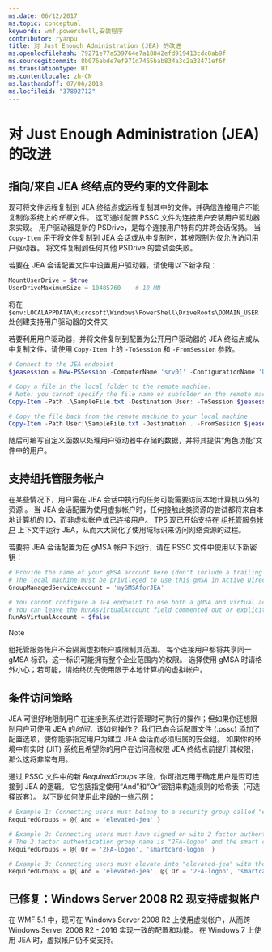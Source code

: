 ```yaml
---
ms.date: 06/12/2017
ms.topic: conceptual
keywords: wmf,powershell,安装程序
contributor: ryanpu
title: 对 Just Enough Administration (JEA) 的改进
ms.openlocfilehash: 79271e77a539764e7a18842efd919413cdc8ab9f
ms.sourcegitcommit: 8b076ebde7ef971d7465bab834a3c2a32471ef6f
ms.translationtype: HT
ms.contentlocale: zh-CN
ms.lasthandoff: 07/06/2018
ms.locfileid: "37892712"
---
```

# <a name="improvements-to-just-enough-administration-jea"></a>对 Just Enough Administration (JEA) 的改进

## <a name="constrained-file-copy-tofrom-jea-endpoints"></a>指向/来自 JEA 终结点的受约束的文件副本

现可将文件远程复制到 JEA 终结点或远程复制其中的文件，并确信连接用户不能复制你系统上的*任意*文件。
这可通过配置 PSSC 文件为连接用户安装用户驱动器来实现。
用户驱动器是新的 PSDrive，是每个连接用户特有的并跨会话保持。
当 `Copy-Item` 用于将文件复制到 JEA 会话或从中复制时，其被限制为仅允许访问用户驱动器。
将文件复制到任何其他 PSDrive 的尝试会失败。

若要在 JEA 会话配置文件中设置用户驱动器，请使用以下新字段：

```powershell
MountUserDrive = $true
UserDriveMaximumSize = 10485760    # 10 MB
```

将在 `$env:LOCALAPPDATA\Microsoft\Windows\PowerShell\DriveRoots\DOMAIN_USER` 处创建支持用户驱动器的文件夹

若要利用用户驱动器，并将文件复制到配置为公开用户驱动器的 JEA 终结点或从中复制文件，请使用 `Copy-Item` 上的 `-ToSession` 和 `-FromSession` 参数。

```powershell
# Connect to the JEA endpoint
$jeasession = New-PSSession -ComputerName 'srv01' -ConfigurationName 'UserDemo'

# Copy a file in the local folder to the remote machine.
# Note: you cannot specify the file name or subfolder on the remote machine. You must exactly type "User:"
Copy-Item -Path .\SampleFile.txt -Destination User: -ToSession $jeasession

# Copy the file back from the remote machine to your local machine
Copy-Item -Path User:\SampleFile.txt -Destination . -FromSession $jeasession
```

随后可编写自定义函数以处理用户驱动器中存储的数据，并将其提供“角色功能”文件中的用户。

## <a name="support-for-group-managed-service-accounts"></a>支持组托管服务帐户

在某些情况下，用户需在 JEA 会话中执行的任务可能需要访问本地计算机以外的资源 。
当 JEA 会话配置为使用虚拟帐户时，任何接触此类资源的尝试都将来自本地计算机的 ID，而非虚拟帐户或已连接用户。
TP5 现已开始支持在 [组托管服务帐户](https://technet.microsoft.com/en-us/library/jj128431(v=ws.11\).aspx)) 上下文中运行 JEA，从而大大简化了使用域标识来访问网络资源的过程。

若要将 JEA 会话配置为在 gMSA 帐户下运行，请在 PSSC 文件中使用以下新密钥：

```powershell
# Provide the name of your gMSA account here (don't include a trailing $)
# The local machine must be privileged to use this gMSA in Active Directory
GroupManagedServiceAccount = 'myGMSAforJEA'

# You cannot configure a JEA endpoint to use both a gMSA and virtual account
# You can leave the RunAsVirtualAccount field commented out or explicitly set it to false
RunAsVirtualAccount = $false
```

> [!NOTE]
> 组托管服务帐户不会隔离虚拟帐户或限制其范围。
> 每个连接用户都将共享同一 gMSA 标识，这一标识可能拥有整个企业范围内的权限。
> 选择使用 gMSA 时请格外小心；若可能，请始终优先使用限于本地计算机的虚拟帐户。

## <a name="conditional-access-policies"></a>条件访问策略

JEA 可很好地限制用户在连接到系统进行管理时可执行的操作；但如果你还想限制用户可使用 JEA 的*时间*，该如何操作？
我们已向会话配置文件 (.pssc) 添加了配置选项，使你能够指定用户为建立 JEA 会话而必须归属的安全组。
如果你的环境中有实时 (JIT) 系统且希望你的用户在访问高权限 JEA 终结点前提升其权限，那么这将非常有用。

通过 PSSC 文件中的新 *RequiredGroups* 字段，你可指定用于确定用户是否可连接到 JEA 的逻辑。
它包括指定使用“And”和“Or”密钥来构造规则的哈希表（可选择嵌套）。
以下是如何使用此字段的一些示例：

```powershell
# Example 1: Connecting users must belong to a security group called "elevated-jea"
RequiredGroups = @{ And = 'elevated-jea' }

# Example 2: Connecting users must have signed on with 2 factor authentication or a smart card
# The 2 factor authentication group name is "2FA-logon" and the smart card group name is "smartcard-logon"
RequiredGroups = @{ Or = '2FA-logon', 'smartcard-logon' }

# Example 3: Connecting users must elevate into "elevated-jea" with their JIT system and have logged on with 2FA or a smart card
RequiredGroups = @{ And = 'elevated-jea', @{ Or = '2FA-logon', 'smartcard-logon' }}
```

## <a name="fixed-virtual-accounts-are-now-supported-on-windows-server-2008-r2"></a>已修复：Windows Server 2008 R2 现支持虚拟帐户

在 WMF 5.1 中，现可在 Windows Server 2008 R2 上使用虚拟帐户，从而跨 Windows Server 2008 R2 - 2016 实现一致的配置和功能。
在 Windows 7 上使用 JEA 时，虚拟帐户仍不受支持。